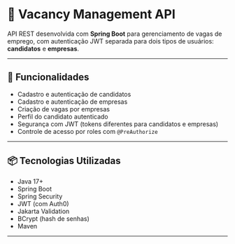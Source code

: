 # 🧾 Vacancy Management API

API REST desenvolvida com **Spring Boot** para gerenciamento de vagas de emprego, com autenticação JWT separada para dois tipos de usuários: **candidatos** e **empresas**.

---

## 📌 Funcionalidades

- Cadastro e autenticação de candidatos
- Cadastro e autenticação de empresas
- Criação de vagas por empresas
- Perfil do candidato autenticado
- Segurança com JWT (tokens diferentes para candidatos e empresas)
- Controle de acesso por roles com `@PreAuthorize`

---

## 📦 Tecnologias Utilizadas

- Java 17+
- Spring Boot
- Spring Security
- JWT (com Auth0)
- Jakarta Validation
- BCrypt (hash de senhas)
- Maven

---
